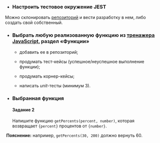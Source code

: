 - ### Настроить тестовое окружение JEST

Можно склонировать [репозиторий](https://github.com/SkillfactoryCoding/learn-js-master) и вести разработку в нем, либо создать свой собственный.

- ### Выбрать любую реализованную функцию из [тренажера JavaScript,](https://lms.skillfactory.ru/courses/course-v1:Skillfactory+FR+2020/courseware/fd4abd0fda964555a8643339a07796f2/068083151d5444cebc1cdd0374b008b8/1?activate_block_id=block-v1%3ASkillfactory%2BFR%2B2020%2Btype%40vertical%2Bblock%40993afc528de941d990bf1e5e671369c6) раздел «Функции»

  - добавить ее в репозиторий;

  - продумать тест-кейсы (успешное/неуспешное выполнение функции);
  - продумать корнер-кейсы; 
  - написать *unit*-тесты (минимум 3).

- ### Выбранная функция

  #### **Задание 2**

  Напишите функцию `getPercents(percent, number)`, которая возвращает `{percent}` процентов от `{number}`.


​		**Пояснение:** например, `getPercents(30, 200)` должно вернуть 60.